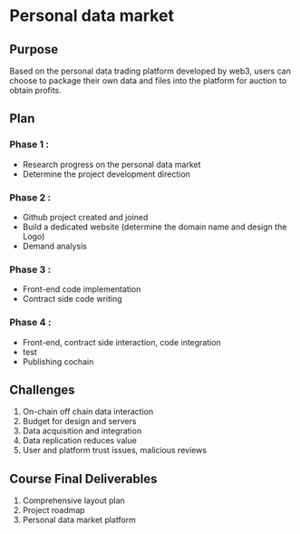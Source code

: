# Personal data market

## Purpose

Based on the personal data trading platform developed by web3, users can choose to package their own data and files into the platform for auction to obtain profits.

## Plan

### Phase 1 :
- Research progress on the personal data market
- Determine the project development direction

### Phase 2 :
- Github project created and joined
- Build a dedicated website (determine the domain name and design the Logo)
- Demand analysis

### Phase 3 :
- Front-end code implementation
- Contract side code writing

### Phase 4 :
- Front-end, contract side interaction, code integration
- test
- Publishing cochain

## Challenges
1. On-chain off chain data interaction
2. Budget for design and servers
3. Data acquisition and integration
4. Data replication reduces value
5. User and platform trust issues, malicious reviews

## Course Final Deliverables
1. Comprehensive layout plan
2. Project roadmap
3. Personal data market platform

